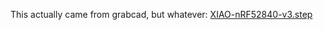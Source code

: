 This actually came from grabcad, but whatever:
[XIAO-nRF52840-v3.step](https://grabcad.com/library/seeed-studio-xiao-nrf52840-1)